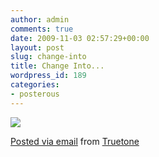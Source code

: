 ```yaml
---
author: admin
comments: true
date: 2009-11-03 02:57:29+00:00
layout: post
slug: change-into
title: Change Into...
wordpress_id: 189
categories:
- posterous
---
```


![](http://posterous.com/getfile/files.posterous.com/truetone/CeHeunHfhfauyCyzEArwhEwIFHeGxraktFlhihEBxEffnCIvIkwpupezBjIi/media_httpwwwslashfilmcomwpwpcontentimageschangeintoatruckjpg_qoihhbtIIFwsiBk.jpg.scaled500.jpg)

 [Posted via email](http://posterous.com)   from [Truetone](http://truetone.posterous.com/change-into)  

 
